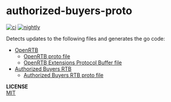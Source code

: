 # authorized-buyers-proto

[![ci](https://github.com/mechiru/authorized-buyers-proto/workflows/ci/badge.svg)](https://github.com/mechiru/authorized-buyers-proto/actions?query=workflow:ci)
[![nightly](https://github.com/mechiru/authorized-buyers-proto/workflows/nightly/badge.svg)](https://github.com/mechiru/authorized-buyers-proto/actions?query=workflow:nightly)

Detects updates to the following files and generates the go code:
- [OpenRTB](https://developers.google.com/authorized-buyers/rtb/openrtb-guide)
  - [OpenRTB proto file](https://developers.google.com/authorized-buyers/rtb/downloads/openrtb-proto)
  - [OpenRTB Extensions Protocol Buffer file](https://developers.google.com/authorized-buyers/rtb/downloads/openrtb-adx-proto)
- [Authorized Buyers RTB](https://developers.google.com/authorized-buyers/rtb/realtime-bidding-guide)
  - [Authorized Buyers RTB proto file](https://developers.google.com/authorized-buyers/rtb/downloads/realtime-bidding-proto)

**LICENSE**  
[MIT](./LICENSE)
